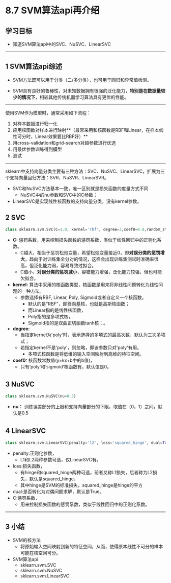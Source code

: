 # 8.7 SVM算法api再介绍

## 学习目标

- 知道SVM算法api中的SVC、NuSVC、LinearSVC

------



## 1 SVM算法api综述

- SVM方法既可以用于分类（二/多分类），也可用于回归和异常值检测。


- SVM具有良好的鲁棒性，对未知数据拥有很强的泛化能力，**特别是在数据量较少的情况下**，相较其他传统机器学习算法具有更优的性能。



---

使用SVM作为模型时，通常采用如下流程：

1. 对样本数据进行归一化
2. 应用核函数对样本进行映射**（最常采用和核函数是RBF和Linear，在样本线性可分时，Linear效果要比RBF好）**
3. 用cross-validation和grid-search对超参数进行优选
4. 用最优参数训练得到模型
5. 测试

---

sklearn中支持向量分类主要有三种方法：SVC、NuSVC、LinearSVC，扩展为三个支持向量回归方法：SVR、NuSVR、LinearSVR。

- SVC和NuSVC方法基本一致，唯一区别就是损失函数的度量方式不同
    - NuSVC中的nu参数和SVC中的C参数；
- LinearSVC是实现线性核函数的支持向量分类，没有kernel参数。



## 2 SVC

```python
class sklearn.svm.SVC(C=1.0, kernel='rbf', degree=3,coef0=0.0,random_state=None)　
```

- **C:** 惩罚系数，用来控制损失函数的惩罚系数，类似于线性回归中的正则化系数。
    - C越大，相当于惩罚松弛变量，希望松弛变量接近0，即**对误分类的惩罚增大**，趋向于对训练集全分对的情况，这样会出现训练集测试时准确率很高，但泛化能力弱，容易导致过拟合。 
    - C值小，**对误分类的惩罚减小**，容错能力增强，泛化能力较强，但也可能欠拟合。
- **kernel:** 算法中采用的核函数类型，核函数是用来将非线性问题转化为线性问题的一种方法。
    - 参数选择有RBF, Linear, Poly, Sigmoid或者自定义一个核函数。
        -  默认的是"RBF"，即径向基核，也就是高斯核函数；
        -  而Linear指的是线性核函数，
        -  Poly指的是多项式核，
        -  Sigmoid指的是双曲正切函数tanh核；。
- **degree:** 
    - 当指定kernel为'poly'时，表示选择的多项式的最高次数，默认为三次多项式；
    - 若指定kernel不是'poly'，则忽略，即该参数只对'poly'有用。
        - 多项式核函数是将低维的输入空间映射到高维的特征空间。
- **coef0:** 核函数常数值(y=kx+b中的b值)，
    - 只有‘poly’和‘sigmoid’核函数有，默认值是0。



## 3 NuSVC　　　　　　　　　　　　　　　　

```python
class sklearn.svm.NuSVC(nu=0.5)
```

- **nu：** 训练误差部分的上限和支持向量部分的下限，取值在（0，1）之间，默认是0.5



## 4 LinearSVC　　　　

```python
class sklearn.svm.LinearSVC(penalty='l2', loss='squared_hinge', dual=True, C=1.0)
```

- penalty:正则化参数，
    - L1和L2两种参数可选，仅LinearSVC有。
- loss:损失函数，
    - 有hinge和squared_hinge两种可选，前者又称L1损失，后者称为L2损失，默认是squared_hinge，
    - 其中hinge是SVM的标准损失，squared_hinge是hinge的平方
- dual:是否转化为对偶问题求解，默认是True。
- C:惩罚系数，
    - 用来控制损失函数的惩罚系数，类似于线性回归中的正则化系数。



------

## 3 小结

- SVM的核方法
    - 将原始输入空间映射到新的特征空间，从而，使得原本线性不可分的样本可能在核空间可分。
- SVM算法api
    - sklearn.svm.SVC
    - sklearn.svm.NuSVC
    - sklearn.svm.LinearSVC